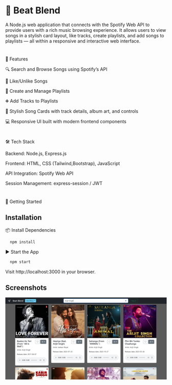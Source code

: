 
# 🎵 Beat Blend
A Node.js web application that connects with the Spotify Web API to provide users with a rich music browsing experience. It allows users to view songs in a stylish card layout, like tracks, create playlists, and add songs to playlists — all within a responsive and interactive web interface.
#
📌 Features

🔍 Search and Browse Songs using Spotify’s API

💚 Like/Unlike Songs

📝 Create and Manage Playlists

➕ Add Tracks to Playlists

🎴 Stylish Song Cards with track details, album art, and controls

💻 Responsive UI built with modern frontend components

#
🛠️ Tech Stack

Backend: Node.js, Express.js

Frontend: HTML, CSS (Tailwind,Bootstrap), JavaScript

API Integration: Spotify Web API

Session Management: express-session / JWT
#
🚀 Getting Started


## Installation

📦 Install Dependencies

```bash
  npm install
```

▶️ Start the App

```bash
  npm start
```

Visit http://localhost:3000 in your browser.
    
## Screenshots

![App Screenshot](https://github.com/spacedragonx/music-app-react/blob/main/Screenshot.png?raw=true)

